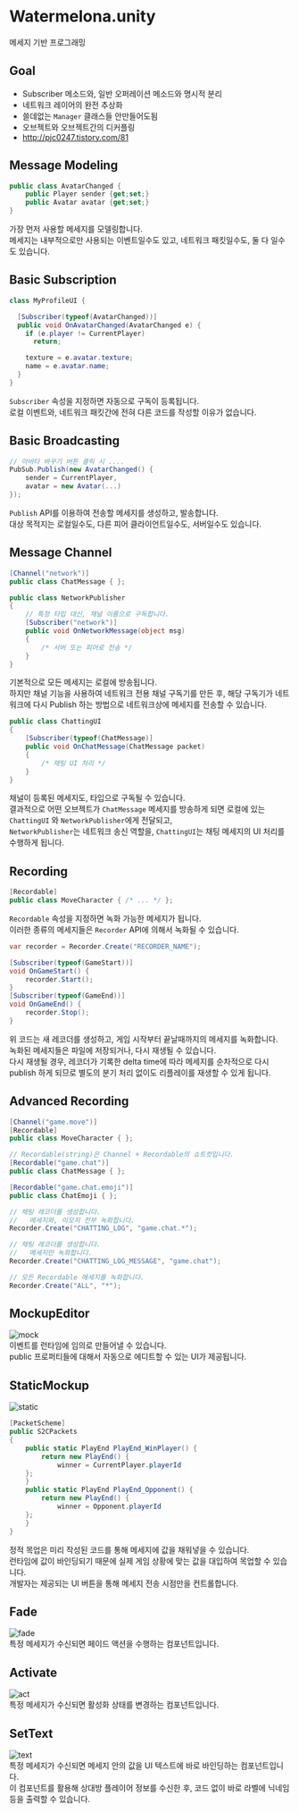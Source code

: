 ﻿Watermelona.unity
====

메세지 기반 프로그래밍

Goal
----
* Subscriber 메소드와, 일반 오퍼레이션 메소드와 명시적 분리
* 네트워크 레이어의 완전 추상화
* 쓸데없는 `Manager` 클래스들 안만들어도됨
* 오브젝트와 오브젝트간의 디커플링
* http://pjc0247.tistory.com/81

Message Modeling
----
```c#
public class AvatarChanged {
    public Player sender {get;set;}
    public Avatar avatar {get;set;}
}
```
가장 먼저 사용할 메세지를 모델링합니다.<br>
메세지는 내부적으로만 사용되는 이벤트일수도 있고, 네트워크 패킷일수도, 둘 다 일수도 있습니다.

Basic Subscription
----
```c#
class MyProfileUI {

  [Subscriber(typeof(AvatarChanged))]
  public void OnAvatarChanged(AvatarChanged e) {
    if (e.player != CurrentPlayer)
      return;

    texture = e.avatar.texture;
    name = e.avatar.name;
  }
}
```
`Subscriber` 속성을 지정하면 자동으로 구독이 등록됩니다.<br>
로컬 이벤트와, 네트워크 패킷간에 전혀 다른 코드를 작성할 이유가 없습니다.

Basic Broadcasting
----
```c#
// 아바타 바꾸기 버튼 클릭 시 ....
PubSub.Publish(new AvatarChanged() {
    sender = CurrentPlayer,
    avatar = new Avatar(...)
});
```
`Publish` API를 이용하여 전송할 메세지를 생성하고, 발송합니다.<br>
대상 목적지는 로컬일수도, 다른 피어 클라이언트일수도, 서버일수도 있습니다.

Message Channel
----
```c#
[Channel("network")]
public class ChatMessage { };
```
```c#
public class NetworkPublisher
{
    // 특정 타입 대신, 채널 이름으로 구독합니다.
    [Subscriber("network")]
    public void OnNetworkMessage(object msg)
    {
        /* 서버 또는 피어로 전송 */
    }
}
```

기본적으로 모든 메세지는 로컬에 방송됩니다.<br>
하지만 채널 기능을 사용하여 네트워크 전용 채널 구독기를 만든 후, 해당 구독기가 네트워크에 다시 Publish 하는 방법으로 네트워크상에 메세지를 전송할 수 있습니다.

```c#
public class ChattingUI
{
    [Subscriber(typeof(ChatMessage)]
    public void OnChatMessage(ChatMessage packet) 
    {
        /* 채팅 UI 처리 */
    }
}
```
채널이 등록된 메세지도, 타입으로 구독될 수 있습니다.
<br>
결과적으로 어떤 오브젝트가 `ChatMessage` 메세지를 방송하게 되면 로컬에 있는 `ChattingUI` 와 `NetworkPublisher`에게 전달되고,<br>
`NetworkPublisher`는 네트워크 송신 역할을, `ChattingUI`는 채팅 메세지의 UI 처리를 수행하게 됩니다.

Recording
----
```c#
[Recordable]
public class MoveCharacter { /* ... */ };
```
`Recordable` 속성을 지정하면 녹화 가능한 메세지가 됩니다.<br>
이러한 종류의 메세지들은 `Recorder` API에 의해서 녹화될 수 있습니다.

```c#
var recorder = Recorder.Create("RECORDER_NAME");

[Subscriber(typeof(GameStart))]
void OnGameStart() {
    recorder.Start();
}
[Subscriber(typeof(GameEnd))]
void OnGameEnd() {
    recorder.Stop();
}
```
위 코드는 새 레코더를 생성하고, 게임 시작부터 끝날때까지의 메세지를 녹화합니다.<br>
녹화된 메세지들은 파일에 저장되거나, 다시 재생될 수 있습니다.<br>
다시 재생될 경우, 레코더가 기록한 delta time에 따라 메세지를 순차적으로 다시 publish 하게 되므로
별도의 분기 처리 없이도 리플레이를 재생할 수 있게 됩니다.

Advanced Recording
----
```c#
[Channel("game.move")]
[Recordable]
public class MoveCharacter { };

// Recordable(string)은 Channel + Recordable의 쇼트컷입니다.
[Recordable("game.chat")]
public class ChatMessage { };

[Recordable("game.chat.emoji")]
public class ChatEmoji { };
```

```c#
// 채팅 레코더를 생성합니다.
//   메세지와, 이모지 전부 녹화합니다.
Recorder.Create("CHATTING_LOG", "game.chat.*");

// 채팅 레코더를 생성합니다.
//   메세지만 녹화합니다.
Recorder.Create("CHATTING_LOG_MESSAGE", "game.chat");

// 모든 Recordable 메세지를 녹화합니다.
Recorder.Create("ALL", "*");
```


MockupEditor
----
![mock](img/events.png)
<br>
이벤트를 런타임에 임의로 만들어낼 수 있습니다.<br>
public 프로퍼티들에 대해서 자동으로 에디트할 수 있는 UI가 제공됩니다.

StaticMockup
----
![static](img/static.png)
<br>

```c#
[PacketScheme]
public S2CPackets
{
    public static PlayEnd PlayEnd_WinPlayer() {
        return new PlayEnd() {
            winner = CurrentPlayer.playerId
	};
    }
    public static PlayEnd PlayEnd_Opponent() {
        return new PlayEnd() {
            winner = Opponent.playerId
	};
    }
}
```
정적 목업은 미리 작성된 코드를 통해 메세지에 값을 채워넣을 수 있습니다.<br>
런타임에 값이 바인딩되기 때문에 실제 게임 상황에 맞는 값을 대입하여 목업할 수 있습니다.<br>
개발자는 제공되는 UI 버튼을 통해 메세지 전송 시점만을 컨트롤합니다.

Fade
----
![fade](img/fade.png)
<br>
특정 메세지가 수신되면 페이드 액션을 수행하는 컴포넌트입니다.

Activate
----
![act](img/active.png)
<br>
특정 메세지가 수신되면 활성화 상태를 변경하는 컴포넌트입니다.

SetText
----
![text](img/set_text.png)
<br>
특정 메세지가 수신되면 메세지 안의 값을 UI 텍스트에 바로 바인딩하는 컴포넌트입니다.<br>
이 컴포넌트를 활용해 상대방 플레이어 정보를 수신한 후, 코드 없이 바로 라벨에 닉네임 등을 출력할 수 있습니다.
